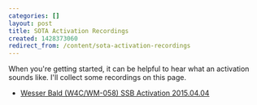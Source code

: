 ```yaml
---
categories: []
layout: post
title: SOTA Activation Recordings
created: 1428373060
redirect_from: /content/sota-activation-recordings
---
```

When you're getting started, it can be helpful to hear what an activation sounds like.  I'll collect some recordings on this page.

* [Wesser Bald (W4C/WM-058) SSB Activation 2015.04.04](/files/Wesser_SSB_2015.04.04.MP3)

